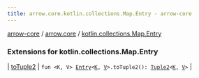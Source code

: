 ```yaml
---
title: arrow.core.kotlin.collections.Map.Entry - arrow-core
---
```


[arrow-core](../../index.html) / [arrow.core](../index.html) / [kotlin.collections.Map.Entry](./index.html)

### Extensions for kotlin.collections.Map.Entry

| [toTuple2](to-tuple2.html) | `fun <K, V> `[`Entry`](https://kotlinlang.org/api/latest/jvm/stdlib/kotlin.collections/-map/-entry/index.html)`<`[`K`](to-tuple2.html#K)`, `[`V`](to-tuple2.html#V)`>.toTuple2(): `[`Tuple2`](../-tuple2/index.html)`<`[`K`](to-tuple2.html#K)`, `[`V`](to-tuple2.html#V)`>` |

